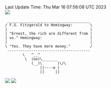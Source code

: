 Last Update Time: 
Thu Mar 16 07:56:08 UTC 2023
<br>![](https://img.shields.io/badge/%E5%A4%A7%E5%AE%B6-%E5%AE%89%E5%AE%89-green)<br>
```
 ______________________________________
/ F.S. Fitzgerald to Hemingway:        \
|                                      |
| "Ernest, the rich are different from |
| us." Hemingway:                      |
|                                      |
\ "Yes. They have more money."         /
 --------------------------------------
        \   ^__^
         \  (oo)\_______
            (__)\       )\/\
                ||----w |
                ||     ||
```
![](https://github-readme-stats.vercel.app/api?username=chenlitw)
![](https://github-readme-stats.vercel.app/api/top-langs/?username=chenlitw)
